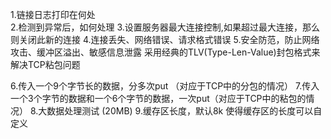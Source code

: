 1.链接日志打印在何处  
2.检测到异常后，如何处理
3.设置服务器最大连接控制,如果超过最大连接，那么则关闭此新的连接
4.连接丢失、网络错误、请求格式错误
5.安全防范，防止网络攻击、缓冲区溢出、敏感信息泄露
采用经典的TLV(Type-Len-Value)封包格式来解决TCP粘包问题

6.传入一个9个字节长的数据，分多次put （对应于TCP中的分包的情况）
7.传入一个3个字节的数据和一个6个字节的数据，一次put（对应于TCP中的粘包的情况）
8.大数据处理测试 (20MB)
9.缓存区长度，默认8k 使得缓存区的长度可以自定义